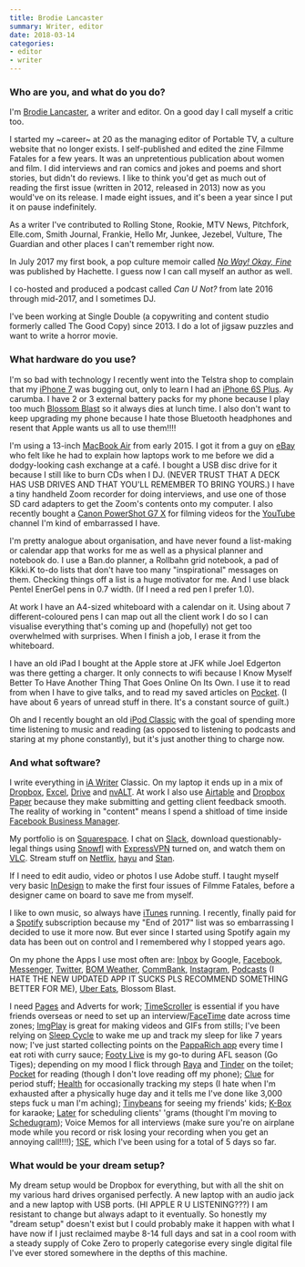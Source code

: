 ```yaml
---
title: Brodie Lancaster
summary: Writer, editor
date: 2018-03-14
categories:
- editor
- writer
---
```


### Who are you, and what do you do?

I'm [Brodie Lancaster](http://www.brodielancaster.com/ "Brodie's website."), a writer and editor. On a good day I call myself a critic too. 

I started my ~career~ at 20 as the managing editor of Portable TV, a culture website that no longer exists. I self-published and edited the zine Filmme Fatales for a few years. It was an unpretentious publication about women and film. I did interviews and ran comics and jokes and poems and short stories, but didn't do reviews. I like to think you'd get as much out of reading the first issue (written in 2012, released in 2013) now as you would've on its release. I made eight issues, and it's been a year since I put it on pause indefinitely.

As a writer I've contributed to Rolling Stone, Rookie, MTV News, Pitchfork, Elle.com, Smith Journal, Frankie, Hello Mr, Junkee, Jezebel, Vulture, The Guardian and other places I can't remember right now.

In July 2017 my first book, a pop culture memoir called [_No Way! Okay, Fine_](http://www.brodielancaster.com/#/book-1/ "Brodie's book.") was published by Hachette. I guess now I can call myself an author as well.

I co-hosted and produced a podcast called *Can U Not?* from late 2016 through mid-2017, and I sometimes DJ.

I've been working at Single Double (a copywriting and content studio formerly called The Good Copy) since 2013. I do a lot of jigsaw puzzles and want to write a horror movie.

### What hardware do you use?

I'm so bad with technology I recently went into the Telstra shop to complain that my [iPhone 7][iphone-7] was bugging out, only to learn I had an [iPhone 6S Plus][iphone-6s-plus]. Ay carumba. I have 2 or 3 external battery packs for my phone because I play too much [Blossom Blast][blossom-blast-saga-ios] so it always dies at lunch time. I also don't want to keep upgrading my phone because I hate those Bluetooth headphones and resent that Apple wants us all to use them!!!!

I'm using a 13-inch [MacBook Air][macbook-air] from early 2015. I got it from a guy on [eBay][] who felt like he had to explain how laptops work to me before we did a dodgy-looking cash exchange at a café. I bought a USB disc drive for it because I still like to burn CDs when I DJ. (NEVER TRUST THAT A DECK HAS USB DRIVES AND THAT YOU'LL REMEMBER TO BRING YOURS.) I have a tiny handheld Zoom recorder for doing interviews, and use one of those SD card adapters to get the Zoom's contents onto my computer. I also recently bought a [Canon PowerShot G7 X][powershot-g7-x] for filming videos for the [YouTube][] channel I'm kind of embarrassed I have.

I'm pretty analogue about organisation, and have never found a list-making or calendar app that works for me as well as a physical planner and notebook do. I use a Ban.do planner, a Rollbahn grid notebook, a pad of Kikki.K to-do lists that don't have too many "inspirational" messages on them. Checking things off a list is a huge motivator for me. And I use black Pentel EnerGel pens in 0.7 width. (If I need a red pen I prefer 1.0).

At work I have an A4-sized whiteboard with a calendar on it. Using about 7 different-coloured pens I can map out all the client work I do so I can visualise everything that's coming up and (hopefully) not get too overwhelmed with surprises. When I finish a job, I erase it from the whiteboard.

I have an old iPad I bought at the Apple store at JFK while Joel Edgerton was there getting a charger. It only connects to wifi because I Know Myself Better To Have Another Thing That Goes Online On Its Own. I use it to read from when I have to give talks, and to read my saved articles on [Pocket][]. (I have about 6 years of unread stuff in there. It's a constant source of guilt.)

Oh and I recently bought an old [iPod Classic][ipod-classic] with the goal of spending more time listening to music and reading (as opposed to listening to podcasts and staring at my phone constantly), but it's just another thing to charge now.

### And what software?

I write everything in [iA Writer][ia-writer-ios] Classic. On my laptop it ends up in a mix of [Dropbox][], [Excel][], [Drive][google-drive] and [nvALT][]. At work I also use [Airtable][] and [Dropbox Paper][dropbox-paper] because they make submitting and getting client feedback smooth. The reality of working in "content" means I spend a shitload of time inside [Facebook Business Manager][facebook-business-manager].

My portfolio is on [Squarespace][]. I chat on [Slack][], download questionably-legal things using [Snowfl][] with [ExpressVPN][] turned on, and watch them on [VLC][]. Stream stuff on [Netflix][], [hayu][] and [Stan][].

If I need to edit audio, video or photos I use Adobe stuff. I taught myself very basic [InDesign][] to make the first four issues of Filmme Fatales, before a designer came on board to save me from myself.

I like to own music, so always have [iTunes][] running. I recently, finally paid for a [Spotify][] subscription because my "End of 2017" list was so embarrassing I decided to use it more now. But ever since I started using Spotify again my data has been out on control and I remembered why I stopped years ago.

On my phone the Apps I use most often are: [Inbox][google-inbox-ios] by Google, [Facebook][facebook-ios], [Messenger][facebook-messenger-ios], [Twitter][twitter-ios], [BOM Weather][bom-weather-ios], [CommBank][commbank-ios], [Instagram][instagram-ios], [Podcasts][podcasts-ios] (I HATE THE NEW UPDATED APP IT SUCKS PLS RECOMMEND SOMETHING BETTER FOR ME), [Uber Eats][uber-eats-ios], Blossom Blast.

I need [Pages][pages-ios] and Adverts for work; [TimeScroller][timescroller-ios] is essential if you have friends overseas or need to set up an interview/[FaceTime][] date across time zones; [ImgPlay][imgplay-ios] is great for making videos and GIFs from stills; I've been relying on [Sleep Cycle][sleep-cycle-ios] to wake me up and track my sleep for like 7 years now; I've just started collecting points on the [PappaRich app][papparich-aus-ios] every time I eat roti with curry sauce; [Footy Live][footy-live-ios] is my go-to during AFL season (Go Tiges); depending on my mood I flick through [Raya][raya-ios] and [Tinder][tinder-ios] on the toilet; [Pocket][pocket-ios] for reading (though I don't love reading off my phone); [Clue][clue-ios] for period stuff; [Health][health-ios] for occasionally tracking my steps (I hate when I'm exhausted after a physically huge day and it tells me I've done like 3,000 steps fuck u man I'm aching); [Tinybeans][tinybeans-ios] for seeing my friends' kids; [K-Box][karaoke-k-box-ios] for karaoke; [Later][later-ios] for scheduling clients' 'grams (thought I'm moving to [Schedugram][skedsocial]); Voice Memos for all interviews (make sure you're on airplane mode while you record or risk losing your recording when you get an annoying call!!!!); [1SE][1-second-everyday-ios], which I've been using for a total of 5 days so far.

### What would be your dream setup?

My dream setup would be Dropbox for everything, but with all the shit on my various hard drives organised perfectly. A new laptop with an audio jack and a new laptop with USB ports. (HI APPLE R U LISTENING???) I am resistant to change but always adapt to it eventually. So honestly my "dream setup" doesn't exist but I could probably make it happen with what I have now if I just reclaimed maybe 8-14 full days and sat in a cool room with a steady supply of Coke Zero to properly categorise every single digital file I've ever stored somewhere in the depths of this machine.

[1-second-everyday-ios]: https://apps.apple.com/us/app/1-second-everyday/id587823548 "An app for capturing a second of video every day."
[airtable]: https://www.airtable.com/ "A service for organising data."
[blossom-blast-saga-ios]: https://apps.apple.com/us/app/blossom-blast-saga/id973482525 "A flower-based matching game."
[bom-weather-ios]: https://apps.apple.com/au/app/bom-weather/id1100096880 "A weather app."
[clue-ios]: https://apps.apple.com/us/app/clue-health-period-tracker/id657189652 "A period and health tracking app."
[commbank-ios]: https://apps.apple.com/au/app/commbank/id310251202 "An app for the banking service."
[dropbox-paper]: https://www.dropbox.com/paper/start?no_redirect=1 "A document collaboration service."
[dropbox]: https://www.dropbox.com/ "Online syncing and storage."
[ebay]: http://web.archive.org/web/20211217002741/https://www.ebay.com/n/error "An auction service."
[excel]: https://www.microsoft.com/en-us/microsoft-365/excel "A spreadsheet application."
[expressvpn]: https://www.expressvpn.com/ "A VPN service."
[facebook-business-manager]: https://business.facebook.com/ "A tool for managing your business on Facebook."
[facebook-ios]: https://apps.apple.com/us/app/facebook/id284882215 "An iPhone app for accessing Facebook."
[facebook-messenger-ios]: https://apps.apple.com/us/app/facebook-messenger/id454638411 "A Facebook chat client app."
[facetime]: https://en.wikipedia.org/wiki/FaceTime "Mac and iOS software for easy video chatting."
[footy-live-ios]: https://apps.apple.com/au/app/footy-live-afl-scores-stats/id306930083 "An app for tracking AFL scores and stats."
[google-drive]: http://web.archive.org/web/20220127131904/https://accounts.google.com/ServiceLogin?service=wise "A cloud storage service."
[google-inbox-ios]: https://apps.apple.com/app/apple-store/id905060486 "A smart email client."
[hayu]: https://www.hayu.com/ "An on-demand reality TV service."
[health-ios]: https://www.apple.com/ios/health/ "An app built into iOS for tracking your health."
[ia-writer-ios]: https://apps.apple.com/us/app/ia-writer/id392502056 "A focus-oriented writing application for iOS."
[imgplay-ios]: https://apps.apple.com/us/app/imgplay-gif-maker/id989843523 "An app for creating GIFs from videos."
[indesign]: https://www.adobe.com/products/indesign.html "A desktop/web publishing application."
[instagram-ios]: https://apps.apple.com/us/app/instagram/id389801252 "A photo taking/sharing app."
[iphone-6s-plus]: https://en.wikipedia.org/wiki/IPhone_6s_Plus "A large smartphone."
[iphone-7]: https://en.wikipedia.org/wiki/IPhone_7 "A 4.7 inch iOS smartphone."
[ipod-classic]: https://support.apple.com/ipod-touch "A music player."
[itunes]: https://www.apple.com/itunes/ "A jukebox application and online store."
[karaoke-k-box-ios]: http://web.archive.org/web/20190910030247/https://apps.apple.com/us/app/id954162699 "A karaoke app."
[later-ios]: https://apps.apple.com/us/app/later/id784907999 "An app for scheduling Instagram posts."
[macbook-air]: https://www.apple.com/macbook-air/ "A very thin laptop."
[netflix]: http://web.archive.org/web/20221226033709/https://www.netflix.com/ "A movie rental and streaming service."
[nvalt]: https://brettterpstra.com/projects/nvalt/ "A fork of Notational Velocity with extra features."
[pages-ios]: https://apps.apple.com/us/app/pages/id361309726 "A word processor for iOS."
[papparich-aus-ios]: http://web.archive.org/web/20210524170559/https://apps.apple.com/au/app/papparich-aus-malaysian-food/id1150219568 "A loyalty app for a Malaysian restaurant in Australia."
[pocket-ios]: https://getpocket.com/en/ios/ "An app for the read-it-later service."
[pocket]: https://getpocket.com/en/ "A service for storing links to look at later on."
[podcasts-ios]: https://apps.apple.com/us/app/podcasts/id525463029 "An app for listening to podcasts."
[powershot-g7-x]: https://en.wikipedia.org/wiki/Canon_PowerShot_G7_X "A 20 megapixel digital camera."
[raya-ios]: https://apps.apple.com/us/app/raya/id957215308 "An app for the dating and networking service."
[skedsocial]: https://skedsocial.com/ "A service for scheduling Instagram posts."
[slack]: https://slack.com/intl/ja-jp/ "A collaboration service."
[sleep-cycle-ios]: https://apps.apple.com/us/app/sleep-cycle-alarm-clock/id320606217 "A sleep tracking and analysis app."
[snowfl]: https://snowfl.com/ "A torrent aggregator service."
[spotify]: https://open.spotify.com/__noul__?pfhp=2c2ccb58-8a92-4713-a1c0-8b43b3090b49 "A music streaming service."
[squarespace]: https://www.squarespace.com/ "A site hosting/creation service."
[stan]: https://www.stan.com.au/ "An on-demand streaming service."
[timescroller-ios]: https://apps.apple.com/us/app/timescroller-time-zone-utility/id288013812 "A timezone and meeting planner app."
[tinder-ios]: https://apps.apple.com/au/app/tinder/id547702041 "A dating app."
[tinybeans-ios]: https://apps.apple.com/us/app/tinybeans-baby-album-journal/id521633042 "An app for sharing baby photos."
[twitter-ios]: https://apps.apple.com/app/twitter/id333903271 "A Twitter client."
[uber-eats-ios]: https://apps.apple.com/us/app/uber-eats-food-delivery/id1058959277 "An app for the food delivery service."
[vlc]: http://www.videolan.org/vlc/ "An open-source media player."
[youtube]: https://www.youtube.com/ "A web site for watching 80's TV commercials and bad mashups."
